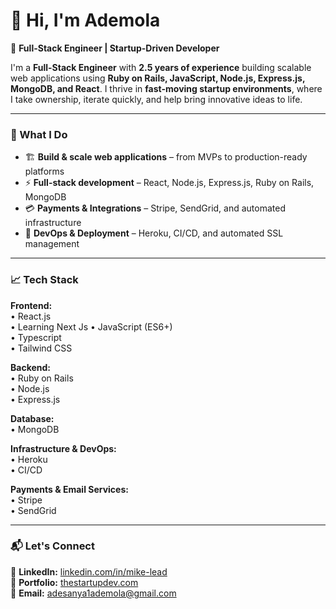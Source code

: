 # 👋 Hi, I'm Ademola  

🚀 **Full-Stack Engineer | Startup-Driven Developer**

I'm a **Full-Stack Engineer** with **2.5 years of experience** building scalable web applications using **Ruby on Rails, JavaScript, Node.js, Express.js, MongoDB, and React**. I thrive in **fast-moving startup environments**, where I take ownership, iterate quickly, and help bring innovative ideas to life.

---

### 🔹 What I Do
- 🏗 **Build & scale web applications** – from MVPs to production-ready platforms  
- ⚡ **Full-stack development** – React, Node.js, Express.js, Ruby on Rails, MongoDB  
- 💳 **Payments & Integrations** – Stripe, SendGrid, and automated infrastructure  
- 🔧 **DevOps & Deployment** – Heroku, CI/CD, and automated SSL management  

---

### 📈 Tech Stack  
**Frontend:**  
• React.js  
• Learning Next Js
• JavaScript (ES6+)  
• Typescript  
• Tailwind CSS  

**Backend:**  
• Ruby on Rails  
• Node.js  
• Express.js  

**Database:**  
• MongoDB  

**Infrastructure & DevOps:**  
• Heroku  
• CI/CD  

**Payments & Email Services:**  
• Stripe  
• SendGrid  

---

### 📬 Let's Connect  
🔗 **LinkedIn:** [linkedin.com/in/mike-lead](https://www.linkedin.com/in/mike-lead)  
💼 **Portfolio:** [thestartupdev.com](https://thestartupdev.com)  
📧 **Email:** adesanya1ademola@gmail.com
